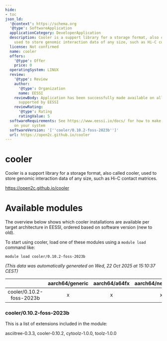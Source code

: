 ```yaml
---
hide:
- toc
json_ld:
  '@context': https://schema.org
  '@type': SoftwareApplication
  applicationCategory: DeveloperApplication
  description: Cooler is a support library for a storage format, also called cooler,
    used to store genomic interaction data of any size, such as Hi-C contact matrices.
  license: Not confirmed
  name: cooler
  offers:
    '@type': Offer
    price: 0
  operatingSystem: LINUX
  review:
    '@type': Review
    author:
      '@type': Organization
      name: EESSI
    reviewBody: Application has been successfully made available on all architectures
      supported by EESSI
    reviewRating:
      '@type': Rating
      ratingValue: 5
  softwareRequirements: See https://www.eessi.io/docs/ for how to make EESSI available
    on your system
  softwareVersion: '[''cooler/0.10.2-foss-2023b'']'
  url: https://open2c.github.io/cooler
---
```


cooler
======


Cooler is a support library for a storage format, also called cooler, used to store genomic interaction data of any size, such as Hi-C contact matrices.

https://open2c.github.io/cooler
# Available modules


The overview below shows which cooler installations are available per target architecture in EESSI, ordered based on software version (new to old).

To start using cooler, load one of these modules using a `module load` command like:

```shell
module load cooler/0.10.2-foss-2023b
```

*(This data was automatically generated on Wed, 22 Oct 2025 at 15:10:37 CEST)*

| |aarch64/generic|aarch64/a64fx|aarch64/neoverse_n1|aarch64/neoverse_v1|aarch64/nvidia/grace|x86_64/generic|x86_64/amd/zen2|x86_64/amd/zen3|x86_64/amd/zen4|x86_64/intel/cascadelake|x86_64/intel/haswell|x86_64/intel/icelake|x86_64/intel/sapphirerapids|x86_64/intel/skylake_avx512|
| :---: | :---: | :---: | :---: | :---: | :---: | :---: | :---: | :---: | :---: | :---: | :---: | :---: | :---: | :---: |
|cooler/0.10.2-foss-2023b|x|x|x|x|x|x|x|x|x|x|x|x|x|x|


### cooler/0.10.2-foss-2023b

This is a list of extensions included in the module:

asciitree-0.3.3, cooler-0.10.2, cytoolz-1.0.0, toolz-1.0.0